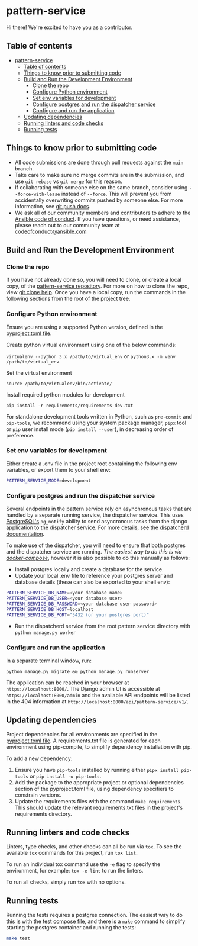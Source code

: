 # pattern-service

Hi there! We're excited to have you as a contributor.

## Table of contents

- [pattern-service](#pattern-service)
  - [Table of contents](#table-of-contents)
  - [Things to know prior to submitting code](#things-to-know-prior-to-submitting-code)
  - [Build and Run the Development Environment](#build-and-run-the-development-environment)
    - [Clone the repo](#clone-the-repo)
    - [Configure Python environment](#configure-python-environment)
    - [Set env variables for development](#set-env-variables-for-development)
    - [Configure postgres and run the dispatcher service](#configure-postgres-and-run-the-dispatcher-service)
    - [Configure and run the application](#configure-and-run-the-application)
  - [Updating dependencies](#updating-dependencies)
  - [Running linters and code checks](#running-linters-and-code-checks)
  - [Running tests](#running-tests)

## Things to know prior to submitting code

- All code submissions are done through pull requests against the `main` branch.
- Take care to make sure no merge commits are in the submission, and use `git rebase` vs `git merge` for this reason.
- If collaborating with someone else on the same branch, consider using `--force-with-lease` instead of `--force`. This will prevent you from accidentally overwriting commits pushed by someone else. For more information, see [git push docs](https://git-scm.com/docs/git-push#git-push---force-with-leaseltrefnamegt).
- We ask all of our community members and contributors to adhere to the [Ansible code of conduct](http://docs.ansible.com/ansible/latest/community/code_of_conduct.html). If you have questions, or need assistance, please reach out to our community team at [codeofconduct@ansible.com](mailto:codeofconduct@ansible.com)

## Build and Run the Development Environment

### Clone the repo

If you have not already done so, you will need to clone, or create a local copy, of the [pattern-service repository](https://github.com/ansible/pattern-service).
For more on how to clone the repo, view [git clone help](https://git-scm.com/docs/git-clone).
Once you have a local copy, run the commands in the following sections from the root of the project tree.

### Configure Python environment

Ensure you are using a supported Python version, defined in the [pyproject.toml file](./pyproject.toml).

Create python virtual environment using one of the below commands:

`virtualenv --python 3.x /path/to/virtual_env` or `python3.x -m venv /path/to/virtual_env`

Set the virtual environment

`source /path/to/virtualenv/bin/activate/`

Install required python modules for development

`pip install -r requirements/requirements-dev.txt`

For standalone development tools written in Python, such as `pre-commit` and `pip-tools`, we recommend using your system package manager, `pipx` tool or `pip` user install mode (`pip install --user`), in decreasing order of preference.

### Set env variables for development

Either create a .env file in the project root containing the following env variables, or export them to your shell env:

```bash
PATTERN_SERVICE_MODE=development
```

### Configure postgres and run the dispatcher service

Several endpoints in the pattern service rely on asynchronous tasks that are handled by a separate running service, the dispatcher service. This uses [PostgreSQL's](https://www.postgresql.org/) `pg_notify` ability to send asyncronous tasks from the django application to the dispatcher service. For more details, see the [dispatcherd documentation](https://github.com/ansible/dispatcherd/blob/main/README.md).

To make use of the dispatcher, you will need to ensure that both postgres and the dispatcher service are running. _The easiest way to do this is via [docker-compose](./tools/container/README.md)_, however it is also possible to do this manually as follows:

- Install postgres locally and create a database for the service.
- Update your local .env file to reference your postgres server and database details (these can also be exported to your shell env):

```bash
PATTERN_SERVICE_DB_NAME=<your database name>
PATTERN_SERVICE_DB_USER=<your database user>
PATTERN_SERVICE_DB_PASSWORD=<your database user password>
PATTERN_SERVICE_DB_HOST=localhost
PATTERN_SERVICE_DB_PORT="5432 (or your postgres port)"
```

- Run the dispatcherd service from the root pattern service directory with `python manage.py worker`

### Configure and run the application

In a separate terminal window, run:

`python manage.py migrate && python manage.py runserver`

The application can be reached in your browser at `https://localhost:8000/`. The Django admin UI is accessible at `https://localhost:8000/admin` and the available API endpoints will be listed in the 404 information at `http://localhost:8000/api/pattern-service/v1/`.

## Updating dependencies

Project dependencies for all environments are specified in the [pyproject.toml file](./pyproject.toml). A requirements.txt file is generated for each environment using pip-compile, to simplify dependency installation with pip.

To add a new dependency:

1. Ensure you have `pip-tools` installed by running either `pipx install pip-tools` or `pip install -u pip-tools`.
2. Add the package to the appropriate project or optional dependencies section of the pyproject.toml file, using dependency specifiers to constrain versions.
3. Update the requirements files with the command `make requirements`. This should update the relevant requirements.txt files in the project's requirements directory.

## Running linters and code checks

Linters, type checks, and other checks can all be run via `tox`. To see the available `tox` commands for this project, run `tox list`.

To run an individual tox command use the `-e` flag to specify the environment, for example: `tox -e lint` to run the linters.

To run all checks, simply run `tox` with no options.

## Running tests

Running the tests requires a postgres connection. The easiest way to do this is with the [test compose file](./tools/podman/compose-test.yaml), and there is a `make` command to simplify starting the postgres container and running the tests:

```bash
make test
```

